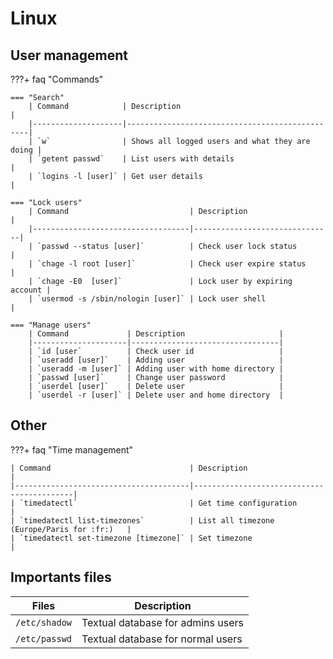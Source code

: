 # Linux

## User management

???+ faq "Commands"

    === "Search"
        | Command            | Description                                    |
        |--------------------|------------------------------------------------|
        | `w`                | Shows all logged users and what they are doing |
        | `getent passwd`    | List users with details                        |
        | `logins -l [user]` | Get user details                               |

    === "Lock users"
        | Command                           | Description                   |
        |-----------------------------------|-------------------------------|
        | `passwd --status [user]`          | Check user lock status        |
        | `chage -l root [user]`            | Check user expire status      |
        | `chage -E0  [user]`               | Lock user by expiring account |
        | `usermod -s /sbin/nologin [user]` | Lock user shell               |

    === "Manage users"
        | Command             | Description                     |
        |---------------------|---------------------------------|
        | `id [user`          | Check user id                   |
        | `useradd [user]`    | Adding user                     |
        | `useradd -m [user]` | Adding user with home directory |
        | `passwd [user]`     | Change user password            |
        | `userdel [user]`    | Delete user                     |
        | `userdel -r [user]` | Delete user and home directory  |

## Other

???+ faq "Time management"

    | Command                               | Description                               |
    |---------------------------------------|-------------------------------------------|
    | `timedatectl`                         | Get time configuration                    |
    | `timedatectl list-timezones`          | List all timezone (Europe/Paris for :fr:)   |
    | `timedatectl set-timezone [timezone]` | Set timezone                              |

## Importants files

| Files         | Description                       |
|---------------|-----------------------------------|
| `/etc/shadow` | Textual database for admins users |
| `/etc/passwd` | Textual database for normal users |

